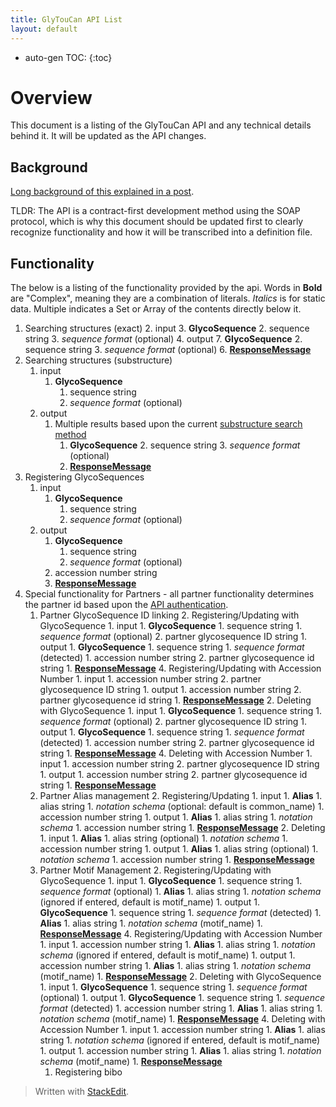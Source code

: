```yaml
---
title: GlyTouCan API List
layout: default
---
```

* auto-gen TOC:
{:toc}

# Overview

This document is a listing of the GlyTouCan API and any technical details behind it.  It will be updated as the API changes.

## Background

[Long background of this explained in a post](/posts/2016/02/24/cleaning-with-soap/).

TLDR: The API is a contract-first development method using the SOAP protocol, which is why this document should be updated first to clearly recognize functionality and how it will be transcribed into a definition file.

## Functionality
The below is a listing of the functionality provided by the api.  Words in **Bold** are "Complex", meaning they are a combination of literals.  *Italics* is for static data.  Multiple indicates a Set or Array of the contents directly below it.

1. Searching structures (exact)
	2. input
		3. **GlycoSequence**
			2. sequence string
			3. *sequence format* (optional)
	4. output
		7. **GlycoSequence**
			2. sequence string
			3. *sequence format* (optional)
 		6. [**ResponseMessage**](http://nexus.glycoinfo.org/content/sites/project/glytoucan/api.soap/apidocs/index.html)
1. Searching structures (substructure)
	1. input
		1. **GlycoSequence**
			1. sequence string
			1. *sequence format* (optional)
	1. output
		1. Multiple results based upon the current [substructure search method](/system/substructure.md)
			1. **GlycoSequence**
				2. sequence string
				3. *sequence format* (optional)
			1. [**ResponseMessage**](http://nexus.glycoinfo.org/content/sites/project/glytoucan/api.soap/apidocs/org/glytoucan/api/soap/contributor/ResponseMessage.html)
1. Registering GlycoSequences
	1. input
		1. **GlycoSequence**
			1. sequence string
			1. *sequence format* (optional)
	1. output
		1. **GlycoSequence**
			1. sequence string
			1. *sequence format* (optional)
		1. accession number string
		1. [**ResponseMessage**](http://nexus.glycoinfo.org/content/sites/project/glytoucan/api.soap/apidocs/org/glytoucan/api/soap/contributor/ResponseMessage.html)
1. Special functionality for Partners - all partner functionality determines the partner id based upon the [API authentication](/system/api_authentication).
	1. Partner GlycoSequence ID linking
		2. Registering/Updating with GlycoSequence
			1. input
				1. **GlycoSequence**
					1. sequence string
					1. *sequence format* (optional)
				2. partner glycosequence ID string
			1. output
				1. **GlycoSequence**
					1. sequence string
					1. *sequence format* (detected)
				1. accession number string
				2. partner glycosequence id string
				1. [**ResponseMessage**](http://nexus.glycoinfo.org/content/sites/project/glytoucan/api.soap/apidocs/org/glytoucan/api/soap/contributor/ResponseMessage.html)
		4. Registering/Updating with Accession Number
			1. input
				1. accession number string
				2. partner glycosequence ID string
			1. output
				1. accession number string
				2. partner glycosequence id string
				1. [**ResponseMessage**](http://nexus.glycoinfo.org/content/sites/project/glytoucan/api.soap/apidocs/org/glytoucan/api/soap/contributor/ResponseMessage.html)
	    2. Deleting with GlycoSequence
			1. input
				1. **GlycoSequence**
					1. sequence string
					1. *sequence format* (optional)
				2. partner glycosequence ID string
			1. output
				1. **GlycoSequence**
					1. sequence string
					1. *sequence format* (detected)
				1. accession number string
				2. partner glycosequence id string
				1. [**ResponseMessage**](http://nexus.glycoinfo.org/content/sites/project/glytoucan/api.soap/apidocs/org/glytoucan/api/soap/contributor/ResponseMessage.html)
		4. Deleting with Accession Number
			1. input
				1. accession number string
				2. partner glycosequence ID string
			1. output
				1. accession number string
				2. partner glycosequence id string
				1. [**ResponseMessage**](http://nexus.glycoinfo.org/content/sites/project/glytoucan/api.soap/apidocs/org/glytoucan/api/soap/contributor/ResponseMessage.html)
    1. Partner Alias management
	    2. Registering/Updating
			1. input
				1. **Alias**
					1. alias string
					1. *notation schema* (optional: default is common_name)
				1. accession number string
			1. output
				1. **Alias**
					1. alias string
					1. *notation schema*
				1. accession number string
				1. [**ResponseMessage**](http://nexus.glycoinfo.org/content/sites/project/glytoucan/api.soap/apidocs/org/glytoucan/api/soap/contributor/ResponseMessage.html)
	    2. Deleting
			1. input
				1. **Alias**
					1. alias string (optional)
					1. *notation schema*
				1. accession number string
			1. output
				1. **Alias**
					1. alias string (optional)
					1. *notation schema*
				1. accession number string
				1. [**ResponseMessage**](http://nexus.glycoinfo.org/content/sites/project/glytoucan/api.soap/apidocs/org/glytoucan/api/soap/contributor/ResponseMessage.html)
	1. Partner Motif Management
	    2. Registering/Updating with GlycoSequence
			1. input
				1. **GlycoSequence**
					1. sequence string
					1. *sequence format* (optional)
				1. **Alias**
					1. alias string
					1. *notation schema* (ignored if entered, default is motif_name)
			1. output
				1. **GlycoSequence**
					1. sequence string
					1. *sequence format* (detected)
				1. **Alias**
					1. alias string
					1. *notation schema* (motif_name)
				1. [**ResponseMessage**](http://nexus.glycoinfo.org/content/sites/project/glytoucan/api.soap/apidocs/org/glytoucan/api/soap/contributor/ResponseMessage.html)
		4. Registering/Updating with Accession Number
			1. input
				1. accession number string
				1. **Alias**
					1. alias string
					1. *notation schema* (ignored if entered, default is motif_name)
			1. output
				1. accession number string
				1. **Alias**
					1. alias string
					1. *notation schema* (motif_name)
				1. [**ResponseMessage**](http://nexus.glycoinfo.org/content/sites/project/glytoucan/api.soap/apidocs/org/glytoucan/api/soap/contributor/ResponseMessage.html)
	    2. Deleting with GlycoSequence
			1. input
				1. **GlycoSequence**
					1. sequence string
					1. *sequence format* (optional)
			1. output
				1. **GlycoSequence**
					1. sequence string
					1. *sequence format* (detected)
				1. accession number string
				1. **Alias**
					1. alias string
					1. *notation schema* (motif_name)
				1. [**ResponseMessage**](http://nexus.glycoinfo.org/content/sites/project/glytoucan/api.soap/apidocs/org/glytoucan/api/soap/contributor/ResponseMessage.html)
		4. Deleting with Accession Number
			1. input
				1. accession number string
				1. **Alias**
					1. alias string
					1. *notation schema* (ignored if entered, default is motif_name)
			1. output
				1. accession number string
				1. **Alias**
					1. alias string
					1. *notation schema* (motif_name)
				1. [**ResponseMessage**](http://nexus.glycoinfo.org/content/sites/project/glytoucan/api.soap/apidocs/org/glytoucan/api/soap/contributor/ResponseMessage.html)
        1. Registering bibo
> Written with [StackEdit](https://stackedit.io/).
